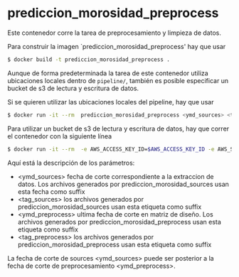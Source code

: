# prediccion_morosidad_preprocess

Este contenedor corre la tarea de preprocesamiento y limpieza de datos.

Para construir la imagen `prediccion_morosidad_preprocess' hay que usar

```sh
$ docker build -t prediccion_morosidad_preprocess . 
```

Aunque de forma predeterminada la tarea de este contenedor utiliza ubicaciones locales dentro de `pipeline/`, también es posible especificar un bucket de s3 de lectura y escritura de datos.

Si se quieren utilizar las ubicaciones locales del pipeline, hay que usar

```sh
$ docker run -it --rm  prediccion_morosidad_preprocess <ymd_sources> <tag_sources> <ymd_preprocess> <tag_preprocess>
```

Para utilizar un bucket de s3 de lectura y escritura de datos, hay que correr el contenedor con la siguiente línea

```sh
$ docker run -it --rm  -e AWS_ACCESS_KEY_ID=$AWS_ACCESS_KEY_ID -e AWS_SECRET_ACCESS_KEY=$AWS_SECRET_ACCESS_KEY -e AWS_DEFAULT_REGION=$AWS_DEFAULT_REGION  prediccion_morosidad_preprocess <ymd_sources> <tag_sources> <ymd_preprocess> <tag_preprocess><bucket_s3>
```

Aquí está la descripción de los parámetros:

* <ymd_sources> fecha de corte correspondiente a la extraccion de datos. Los archivos generados por prediccion_morosidad_sources usan esta fecha como suffix
* <tag_sources> los archivos generados por prediccion_morosidad_sources usan esta etiqueta como suffix
* <ymd_preprocess> ultima fecha de corte en matriz de diseño. Los archivos generados por prediccion_morosidad_preprocess usan esta etiqueta como suffix 
* <tag_preprocess> los archivos generados por prediccion_morosidad_preprocess usan esta etiqueta como suffix

La fecha de corte de sources <ymd_sources> puede ser posterior a la fecha de corte de preprocesamiento <ymd_preprocess>.
